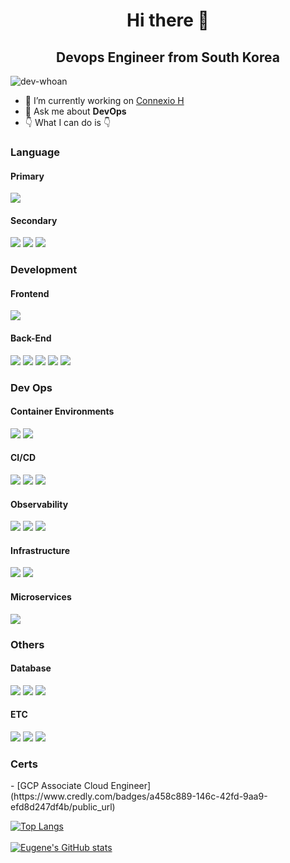 <h1 align="center">Hi there 👋</h1>
<h2 align="center">Devops Engineer from South Korea</h2>
<p align="left"> <img src="https://komarev.com/ghpvc/?username=dev-whoan&label=Profile%20views&color=0e75b6&style=flat" alt="dev-whoan" /> </p>

- 🔭 I’m currently working on [Connexio H](https://www.connexioh.net/kr)
- 💬 Ask me about **DevOps**
- 👇 What I can do is 👇

<h3>Language</h3>
<div>
  <h4>Primary</h4>
  <img src="https://img.shields.io/badge/go-%2300ADD8.svg?style=for-the-badge&logo=go&logoColor=white">
  <h4>Secondary</h4>
  <img src="https://img.shields.io/badge/Java-D7873C?style=for-the-badge&logo=Java&logoColor=white">
  <img src="https://img.shields.io/badge/Typescript-yellow?style=for-the-badge&logo=Typescript&logoColor=white">
  <img src="https://img.shields.io/badge/Javascript-339933?style=for-the-badge&logo=Node.js&logoColor=white">
</div>

<h3>Development</h3>
<h4>Frontend</h4>
<div>
  <img src="https://img.shields.io/badge/react-%2320232a.svg?style=for-the-badge&logo=react&logoColor=%2361DAFB">
</div>

<h4>Back-End</h4>
<div>
  <img src="https://img.shields.io/badge/gin-%2300ADD8.svg?style=for-the-badge&logo=go&logoColor=white">
  <img src="https://img.shields.io/badge/Spring-6DB33F?style=for-the-badge&logo=Spring&logoColor=white"/>
  <img src="https://img.shields.io/badge/NestJS-lightgray?style=for-the-badge&logo=NestJS&logoColor=red">
  <img src="https://img.shields.io/badge/Node.js-339933?style=for-the-badge&logo=Node.js&logoColor=white">
  <img src="https://img.shields.io/badge/Servlet-D7873C?style=for-the-badge&logo=JSP&logoColor=white">
</div>

<h3>Dev Ops</h3>
<h4>Container Environments</h4>
<div>
  <img src="https://img.shields.io/badge/kubernetes-%23326ce5.svg?style=for-the-badge&logo=kubernetes&logoColor=white">
  <img src="https://img.shields.io/badge/-Docker-007396?style=for-the-badge&logo=Docker">
</div>
<h4>CI/CD</h4>
<div>
  <img src="https://img.shields.io/badge/github%20actions-%232671E5.svg?style=for-the-badge&logo=githubactions&logoColor=white">
  <img src="https://img.shields.io/badge/circle%20ci-%23161616.svg?style=for-the-badge&logo=circleci&logoColor=white">
  <img src="https://img.shields.io/badge/-Jenkins-D24939?style=for-the-badge&logo=jenkins&logoColor=white">
</div>


<h4>Observability</h4>
  <div>
    <img src="https://img.shields.io/badge/grafana-%23F46800.svg?style=for-the-badge&logo=grafana&logoColor=white">
    <img src="https://img.shields.io/badge/Prometheus-E6522C?style=for-the-badge&logo=Prometheus&logoColor=white">
    <img src="https://img.shields.io/badge/Loki-339933?style=for-the-badge&logoColor=white">
  </div>

<h4>Infrastructure</h4>
<div>
  <img src="https://img.shields.io/badge/AWS MultiAccounts-%23FF9900.svg?style=for-the-badge&logo=amazon-aws&logoColor=white">
  <img src="https://img.shields.io/badge/GoogleCloud MultiProjects-%234285F4.svg?style=for-the-badge&logo=google-cloud&logoColor=white">
</div>

<h4>Microservices</h4>
<div>
  <img src="https://img.shields.io/badge/Apache%20Kafka-000?style=for-the-badge&logo=apachekafka">
</div>

<h3>Others</h3>
<h4>Database</h4>
<div>
  <img src="https://img.shields.io/badge/MariaDB-003545?style=for-the-badge&logo=mariadb&logoColor=white">
  <img src="https://img.shields.io/badge/postgres-%23316192.svg?style=for-the-badge&logo=postgresql&logoColor=white">
  <img src="https://img.shields.io/badge/MongoDB-%234ea94b.svg?style=for-the-badge&logo=mongodb&logoColor=white">
</div>

<h4>ETC</h4>
<div>
  <img src="https://img.shields.io/badge/Ubuntu-E95420?style=for-the-badge&logo=ubuntu&logoColor=white">
  <img src="https://img.shields.io/badge/Blockchain-2F3134?style=for-the-badge">
  <img src="https://img.shields.io/badge/nginx-%23009639.svg?style=for-the-badge&logo=nginx&logoColor=white">
</div>

<h3>Certs</h3>
- [GCP Associate Cloud Engineer](https://www.credly.com/badges/a458c889-146c-42fd-9aa9-efd8d247df4b/public_url)

[![Top Langs](https://github-readme-stats.vercel.app/api/top-langs/?username=dev-whoan&layout=compact&theme=tokyonight)](https://github.com/dev-whoan/github-readme-stats)
<br/><br/>
[![Eugene's GitHub stats](https://github-readme-stats.vercel.app/api?username=dev-whoan&theme=tokyonight)](https://github.com/dev-whoan/github-readme-stats)

<!--
**dev-whoan/dev-whoan** is a ✨ _special_ ✨ repository because its `README.md` (this file) appears on your GitHub profile.

Here are some ideas to get you started:

- 🔭 I’m currently working on ...
- 🌱 I’m currently learning ...
- 👯 I’m looking to collaborate on ...
- 🤔 I’m looking for help with ...
- 💬 Ask me about ...
- 📫 How to reach me: ...
- 😄 Pronouns: ...
- ⚡ Fun fact: ...
badge list: https://github.com/Ileriayo/markdown-badges
-->
